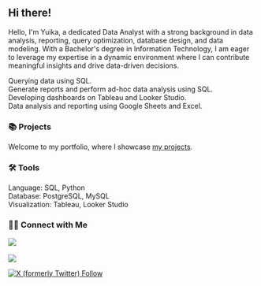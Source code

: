 ## Hi there!
Hello, I'm Yuika, a dedicated Data Analyst with a strong background in data analysis, reporting, query optimization, database design, and data modeling. With a Bachelor's degree in Information Technology, I am eager to leverage my expertise in a dynamic environment where I can contribute meaningful insights and drive data-driven decisions.

Querying data using SQL.  
Generate reports and perform ad-hoc data analysis using SQL.  
Developing dashboards on Tableau and Looker Studio.  
Data analysis and reporting using Google Sheets and Excel.  

### 📚 Projects
Welcome to my portfolio, where I showcase <a href="https://github.com/ByYuika/Portfolio">my projects</a>.

### 🛠️ Tools
Language: SQL, Python  
Database: PostgreSQL, MySQL  
Visualization: Tableau, Looker Studio  

### 👋🏻 Connect with Me
<a href="mailto:yuika8829@gmail.com?subject=Came%20from%20Github"><img src="https://img.shields.io/badge/gmail-%23D14836.svg?&style=for-the-badge&logo=gmail&logoColor=white" /></a>&nbsp;&nbsp;&nbsp;&nbsp;
 
<a href="https://www.linkedin.com/in/yuriikw/"><img src="https://img.shields.io/badge/linkedin-%230077B5.svg?&style=for-the-badge&logo=linkedin&logoColor=white" /></a>

<a href="https://x.com/ByYuika"><img alt="X (formerly Twitter) Follow" src="https://img.shields.io/badge/X-%23000000.svg?logo=X&logoColor=white"></a>
